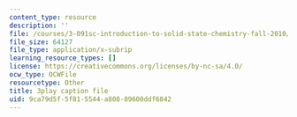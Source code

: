 ```yaml
---
content_type: resource
description: ''
file: /courses/3-091sc-introduction-to-solid-state-chemistry-fall-2010/9ca79d5f5f815544a80889600ddf6842_c_4dDw7iLn8.vtt
file_size: 64127
file_type: application/x-subrip
learning_resource_types: []
license: https://creativecommons.org/licenses/by-nc-sa/4.0/
ocw_type: OCWFile
resourcetype: Other
title: 3play caption file
uid: 9ca79d5f-5f81-5544-a808-89600ddf6842
---
```

